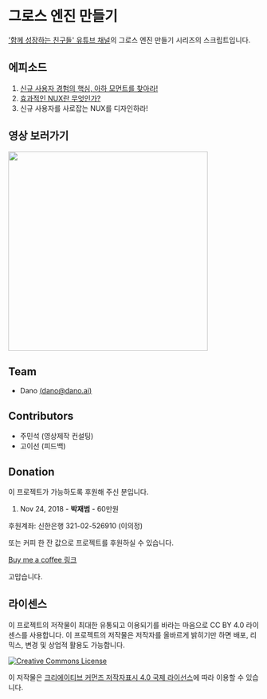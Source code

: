 # 그로스 엔진 만들기
['함께 성장하는 친구들' 유튜브 채널](http://bit.ly/2TnvFwlFromGithub)의 그로스 엔진 만들기 시리즈의 스크립트입니다.

## 에피소드
1. [신규 사용자 경험의 핵심, 아하 모먼트를 찾아라!](Find-Aha-Moment-For-Your-Startup.md)
2. [효과적인 NUX란 무엇인가?](Design-an-effective-NUX.md)
3. 신규 사용자를 사로잡는 NUX를 디자인하라!

## 영상 보러가기
[<img src="https://img.youtube.com/vi/Jqoyte5NfXQ/0.jpg" width="400">](https://youtu.be/Jqoyte5NfXQ)


## Team
- Dano [(dano@dano.ai)](mailto:dano@dano.ai)

## Contributors
- 주민석 (영상제작 컨설팅)
- 고이선 (피드백)

## Donation
이 프로젝트가 가능하도록 후원해 주신 분입니다.

1. Nov 24, 2018 - **박재범** -  60만원

후원계좌: 신한은행 321-02-526910 (이의정)

또는 커피 한 잔 값으로 프로젝트를 후원하실 수 있습니다.

[Buy me a coffee 링크](http://bit.ly/2EwvlVe)

고맙습니다.

## 라이센스
이 프로젝트의 저작물이 최대한 유통되고 이용되기를 바라는 마음으로 CC BY 4.0 라이센스를 사용합니다. 이 프로젝트의 저작물은 저작자를 올바르게 밝히기만 하면 배포, 리믹스, 변경 및 상업적 활용도 가능합니다.

<a rel="license" href="http://creativecommons.org/licenses/by/4.0/deed.ko"><img alt="Creative Commons License" style="border-width:0" src="https://i.creativecommons.org/l/by/4.0/88x31.png" /></a>

이 저작물은 <a rel="license" href="http://creativecommons.org/licenses/by/4.0/deed.ko">크리에이티브 커먼즈 저작자표시 4.0 국제 라이선스</a>에 따라 이용할 수 있습니다.